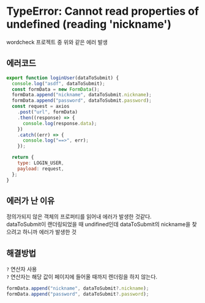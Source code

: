 # TypeError: Cannot read properties of undefined (reading 'nickname')

wordcheck 프로젝트 중 위와 같은 에러 발생

## 에러코드

```js
export function loginUser(dataToSubmit) {
  console.log("asdf", dataToSubmit);
  const formData = new FormData();
  formData.append("nickname", dataToSubmit.nickname);
  formData.append("password", dataToSubmit.password);
  const request = axios
    .post("url", formData)
    .then((response) => {
      console.log(response.data);
    })
    .catch((err) => {
      console.log("==>", err);
    });

  return {
    type: LOGIN_USER,
    payload: request,
  };
}
```

## 에러가 난 이유

정의가되지 않은 객체의 프로퍼티를 읽어내 에러가 발생한 것같다.  
dataToSubmit이 랜더링되었을 때 undifined인데 dataToSubmit의 nickname을 찾으려고 하니까 에러가 발생한 것

## 해결방법

`?` 연산자 사용  
`?` 연산자는 해당 값이 페이지에 들어올 때까지 렌더링을 하지 않는다.

```js
formData.append("nickname", dataToSubmit?.nickname);
formData.append("password", dataToSubmit?.password);
```
